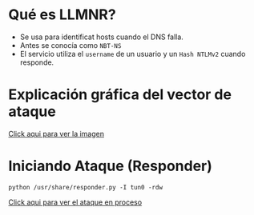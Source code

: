 # Qué es LLMNR?

- Se usa para identificat hosts cuando el DNS falla.
- Antes se conocía como `NBT-NS`
- El servicio utiliza el `username` de un usuario y un `Hash NTLMv2` cuando responde.

# Explicación gráfica del vector de ataque

[Click aqui para ver la imagen](Images/main/README.md)

# Iniciando Ataque (Responder)

```
python /usr/share/responder.py -I tun0 -rdw
```

[Click aqui para ver el ataque en proceso](Images/Responder/README.md)
